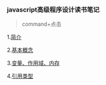 ### javascript高级程序设计读书笔记

> command+点击

1.[简介](./jsNote/1-introduce.md)

2.[基本概念](./jsNote/2-BasicConcept.md)

3.[变量、作用域、内存](./jsNote/3-variableScopeMemory.md)

4.[引用类型](./jsNote/4-referenceType.md)

